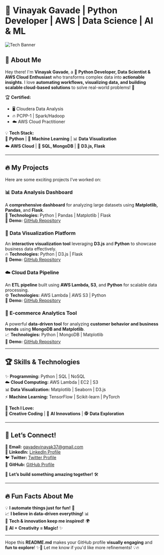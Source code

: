 # 🚀 Vinayak Gavade | Python Developer | AWS | Data Science | AI & ML  

![Tech Banner](https://source.unsplash.com/1200x300/?technology,data)  

## 🎯 **About Me**  
Hey there! I'm **Vinayak Gavade**, a 🚀 **Python Developer, Data Scientist & AWS Cloud Enthusiast** who transforms complex data into **actionable insights**. I love **automating workflows, visualizing data, and building scalable cloud-based solutions** to solve real-world problems! 🌟  

🏆 **Certified:**  
- 🖥️ Cloudera Data Analysis  
- 🔥 PCPP-1 | Spark/Hadoop  
- ☁️ AWS Cloud Practitioner  

💡 **Tech Stack:**  
🚀 **Python** | 🧠 **Machine Learning** | 📊 **Data Visualization**  
☁️ **AWS Cloud** | 🔗 **SQL, MongoDB** | 🎨 **D3.js, Flask**  

---

## 🔥 **My Projects**  
Here are some exciting projects I’ve worked on:  

### 📊 **Data Analysis Dashboard**  
A **comprehensive dashboard** for analyzing large datasets using **Matplotlib, Pandas**, and **Flask**.  
🚀 **Technologies:** Python | Pandas | Matplotlib | Flask  
🔗 **Demo:** [GitHub Repository](#)  

### 🎨 **Data Visualization Platform**  
An **interactive visualization tool** leveraging **D3.js** and **Python** to showcase business data effectively.  
🔥 **Technologies:** Python | D3.js | Flask  
🔗 **Demo:** [GitHub Repository](#)  

### ☁️ **Cloud Data Pipeline**  
An **ETL pipeline** built using **AWS Lambda, S3**, and **Python** for scalable data processing.  
⚙️ **Technologies:** AWS Lambda | AWS S3 | Python  
🔗 **Demo:** [GitHub Repository](#)  

### 🛒 **E-commerce Analytics Tool**  
A powerful **data-driven tool** for analyzing **customer behavior and business trends** using **MongoDB and Matplotlib**.  
📈 **Technologies:** Python | MongoDB | Matplotlib  
🔗 **Demo:** [GitHub Repository](#)  

---

## 🏆 **Skills & Technologies**  
✨ **Programming:** Python | SQL | NoSQL  
☁️ **Cloud Computing:** AWS Lambda | EC2 | S3  
📊 **Data Visualization:** Matplotlib | Seaborn | D3.js  
⚡ **Machine Learning:** TensorFlow | Scikit-learn | PyTorch  

🔗 **Tech I Love:**  
🎨 **Creative Coding** | 🚀 **AI Innovations** | 🕵️ **Data Exploration**  

---

## 📢 **Let’s Connect!**  
📩 **Email:** [gavadevinayak37@gmail.com](mailto:gavadevinayak37@gmail.com)  
🔗 **LinkedIn:** [LinkedIn Profile](https://linkedin.com/in/vinayakgavade)  
🐦 **Twitter:** [Twitter Profile](https://twitter.com/VinayakG37)  
📂 **GitHub:** [GitHub Profile](https://github.com/Vinayak-ux-g)  

🚀 **Let’s build something amazing together!** 🛠️  

---

## 🔥 **Fun Facts About Me**  
💡 **I automate things just for fun!** 🤖  
📈 **I believe in data-driven everything!** 📊  
🚀 **Tech & innovation keep me inspired!** 🌍  
🎨 **AI + Creativity = Magic!** ✨  

---

Hope this **README.md** makes your GitHub profile **visually engaging** and **fun to explore**! ✨🚀 Let me know if you'd like more refinements! 💡🔥  
